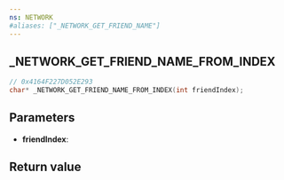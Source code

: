 ```yaml
---
ns: NETWORK
#aliases: ["_NETWORK_GET_FRIEND_NAME"]
---
```

## _NETWORK_GET_FRIEND_NAME_FROM_INDEX

```c
// 0x4164F227D052E293
char* _NETWORK_GET_FRIEND_NAME_FROM_INDEX(int friendIndex);
```


## Parameters
* **friendIndex**: 

## Return value
